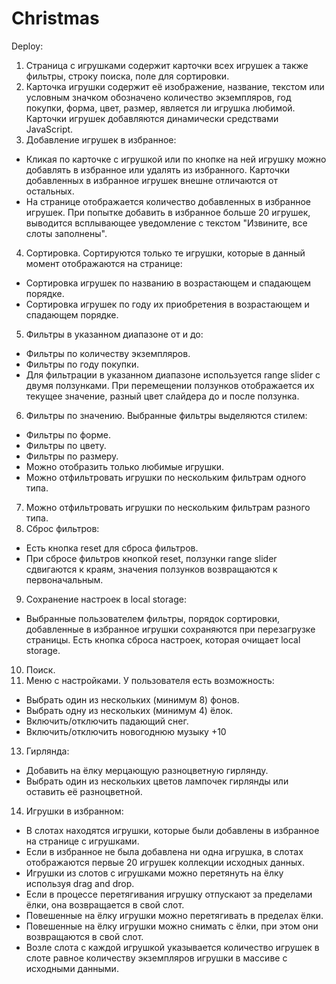 # Christmas 

Deploy: 

1. Страница с игрушками содержит карточки всех игрушек а также фильтры, строку поиска, поле для сортировки.
2. Карточка игрушки содержит её изображение, название, текстом или условным значком обозначено количество экземпляров, год покупки, форма, цвет, размер, является ли игрушка любимой. Карточки игрушек добавляются динамически средствами JavaScript.
3. Добавление игрушек в избранное:
  - Кликая по карточке с игрушкой или по кнопке на ней игрушку можно добавлять в избранное или удалять из избранного. Карточки добавленных в избранное игрушек внешне отличаются от остальных.
  - На странице отображается количество добавленных в избранное игрушек. При попытке добавить в избранное больше 20 игрушек, выводится всплывающее уведомление с текстом "Извините, все слоты заполнены".
4. Сортировка. Сортируются только те игрушки, которые в данный момент отображаются на странице:
  - Сортировка игрушек по названию в возрастающем и спадающем порядке.
  - Сортировка игрушек по году их приобретения в возрастающем и спадающем порядке.
5. Фильтры в указанном диапазоне от и до: 
  - Фильтры по количеству экземпляров.
  - Фильтры по году покупки.
  - Для фильтрации в указанном диапазоне используется range slider с двумя ползунками. При перемещении ползунков отображается их текущее значение, разный цвет слайдера до и после ползунка.
6. Фильтры по значению. Выбранные фильтры выделяются стилем: 
  - Фильтры по форме.
  - Фильтры по цвету.
  - Фильтры по размеру.
  - Можно отобразить только любимые игрушки.
  - Можно отфильтровать игрушки по нескольким фильтрам одного типа.
7. Можно отфильтровать игрушки по нескольким фильтрам разного типа.
8. Сброс фильтров:
  - Есть кнопка reset для сброса фильтров.
  - При сбросе фильтров кнопкой reset, ползунки range slider сдвигаются к краям, значения ползунков возвращаются к первоначальным.
9. Сохранение настроек в local storage:
  - Выбранные пользователем фильтры, порядок сортировки, добавленные в избранное игрушки сохраняются при перезагрузке страницы. Есть кнопка сброса настроек, которая очищает local storage.
10. Поиск.
11. Меню с настройками. У пользователя есть возможность:
  - Выбрать один из нескольких (минимум 8) фонов.
  - Выбрать одну из нескольких (минимум 4) ёлок.
  - Включить/отключить падающий снег.
  - Включить/отключить новогоднюю музыку +10
13. Гирлянда:
  - Добавить на ёлку мерцающую разноцветную гирлянду.
  - Выбрать один из нескольких цветов лампочек гирлянды или оставить её разноцветной.
14. Игрушки в избранном:
  - В слотах находятся игрушки, которые были добавлены в избранное на странице с игрушками.
  - Если в избранное не была добавлена ни одна игрушка, в слотах отображаются первые 20 игрушек коллекции исходных данных.
  - Игрушки из слотов с игрушками можно перетянуть на ёлку используя drag and drop.
  - Если в процессе перетягивания игрушку отпускают за пределами ёлки, она возвращается в свой слот.
  - Повешенные на ёлку игрушки можно перетягивать в пределах ёлки.
  - Повешенные на ёлку игрушки можно снимать с ёлки, при этом они возвращаются в свой слот.
  - Возле слота с каждой игрушкой указывается количество игрушек в слоте равное количеству экземпляров игрушки в массиве с исходными данными.
